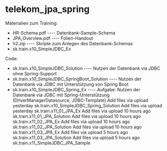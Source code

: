 # telekom_jpa_spring

Materialien zum Training:
- HR-Schema.pdf ----   Datenbank-Sample-Schema
- JPA_Overview.pdf ---- Folien-Handout
- h2.zip ----     Skripte zum Anlegen des Datenbank-Schemas
-  sk.train.x10_SimpleJDBC_Ex

Code:
- sk.train.x10_SimpleJDBC_Solution  ----  Nutzen der Datenbank via JDBC ohne Spring-Support
- sk.train.x10_SimpleJDBC_SpringBoot_Solution  ---- Nutzen der Datenbank via JDBC mit Unterstützung von Spring Boot
- sk.train.x10_SimpleJDBC_Spring_Ex   ----  Aufgabe: Nutzen der Datenbank via JDBC mit Spring-Unterstützung (DriverManagerDatasource, JDBC-Template)
Add files via upload
yesterday
sk.train.x10_SimpleJDBC_Spring_Solution
Add files via upload
yesterday
sk.train.x11_01_JPA_Ex
Add files via upload
10 hours ago
sk.train.x11_01_JPA_Solution
Add files via upload
10 hours ago
sk.train.x11_02_JPA_Ex
Add files via upload
10 hours ago
sk.train.x11_02_JPA_Solution
Add files via upload
10 hours ago
sk.train.x11_03_JPA_Ex
Add files via upload
5 hours ago
sk.train.x11_03_JPA_Solution
Add files via upload
5 hours ago
sk.train.x11_SimpleJDBC_JPA_Sample 
